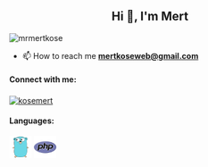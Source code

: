 <h2 align="center">Hi 👋, I'm Mert</h2>

<p align="left"> <img src="https://komarev.com/ghpvc/?username=mrmertkose&label=Profile%20views&color=0e75b6&style=flat" alt="mrmertkose" /> </p>

- 📫 How to reach me **mertkoseweb@gmail.com**

<h4 align="left">Connect with me:</h3>
<p align="left">
<a href="https://linkedin.com/in/kosemert" target="blank"><img align="center" src="https://raw.githubusercontent.com/rahuldkjain/github-profile-readme-generator/master/src/images/icons/Social/linked-in-alt.svg" alt="kosemert" height="25" width="20" /></a>
</p>

<h4 align="left">Languages:</h3>
<p align="left"><a href="https://golang.org" target="_blank" rel="noreferrer"><img
            src="https://raw.githubusercontent.com/devicons/devicon/master/icons/go/go-original.svg" alt="go" width="40"
            height="40"/></a>
    <a href="https://www.php.net" target="_blank" rel="noreferrer"><img
            src="https://raw.githubusercontent.com/devicons/devicon/master/icons/php/php-original.svg" alt="php" width="40"
            height="40"/></a>
</p>
